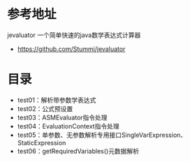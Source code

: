 # 参考地址
jevaluator 一个简单快速的java数学表达式计算器
- https://github.com/Stummi/jevaluator

# 目录
- test01：解析带参数学表达式
- test02：公式预设置
- test03：ASMEvaluator指令处理
- test04：EvaluationContext指令处理
- test05：单参数、无参数解析专用接口SingleVarExpression、StaticExpression
- test06：getRequiredVariables()元数据解析

